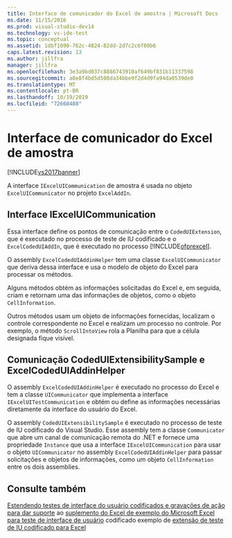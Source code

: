 ```yaml
---
title: Interface de comunicador do Excel de amostra | Microsoft Docs
ms.date: 11/15/2016
ms.prod: visual-studio-dev14
ms.technology: vs-ide-test
ms.topic: conceptual
ms.assetid: 1dbf1090-762c-4824-82dd-2d7c2c6f00b6
caps.latest.revision: 13
ms.author: jillfra
manager: jillfra
ms.openlocfilehash: 3e3a9bd037c8886743910af649bf831b11337598
ms.sourcegitcommit: a8e8f4bd5d508da34bbe9f2d4d9fa94da0539de0
ms.translationtype: MT
ms.contentlocale: pt-BR
ms.lasthandoff: 10/19/2019
ms.locfileid: "72660488"
---
```

# <a name="sample-excel-communicator-interface"></a>Interface de comunicador do Excel de amostra
[!INCLUDE[vs2017banner](../includes/vs2017banner.md)]

A interface `IExcelUICommunication` de amostra é usada no objeto `ExcelUICommunicator` no projeto `ExcelAddIn`.

## <a name="iexceluicommunication-interface"></a>Interface IExcelUICommunication
 Essa interface define os pontos de comunicação entre o `CodedUIExtension`, que é executado no processo de teste de IU codificado e o `ExcelCodedUIAddIn`, que é executado no processo [!INCLUDE[ofprexcel](../includes/ofprexcel-md.md)].

 O assembly `ExcelCodedUIAddinHelper` tem uma classe `ExcelUICommunicator` que deriva dessa interface e usa o modelo de objeto do Excel para processar os métodos.

 Alguns métodos obtém as informações solicitadas do Excel e, em seguida, criam e retornam uma das informações de objetos, como o objeto `CellInformation`.

 Outros métodos usam um objeto de informações fornecidas, localizam o controle correspondente no Excel e realizam um processo no controle. Por exemplo, o método `ScrollIntoView` rola a Planilha para que a célula designada fique visível.

## <a name="codeduiextensibilitysample-and-excelcodeduiaddinhelper-communication"></a>Comunicação CodedUIExtensibilitySample e ExcelCodedUIAddinHelper
 O assembly `ExcelCodedUIAddinHelper` é executado no processo do Excel e tem a classe `UICommunicator` que implementa a interface `IExcelUITestCommunication` e obtém ou define as informações necessárias diretamente da interface do usuário do Excel.

 O assembly `CodedUIExtensibilitySample` é executado no processo de teste de IU codificado do Visual Studio. Esse assembly tem a classe `Communicator` que abre um canal de comunicação remota do .NET e fornece uma propriedade `Instance` que usa a interface `IExcelUICommunication` para usar o objeto `UICommunicator` no assembly `ExcelCodedUIAddinHelper` para passar solicitações e objetos de informações, como um objeto `CellInformation` entre os dois assemblies.

## <a name="see-also"></a>Consulte também
 [Estendendo testes de interface do usuário codificados e gravações de ação para dar suporte](../test/extending-coded-ui-tests-and-action-recordings-to-support-microsoft-excel.md) ao [suplemento do Excel de exemplo do Microsoft Excel para teste de interface de usuário](../test/sample-excel-add-in-for-coded-ui-testing.md) codificado exemplo de [extensão de teste de IU codificado para Excel](../test/sample-coded-ui-test-extension-for-excel.md)
